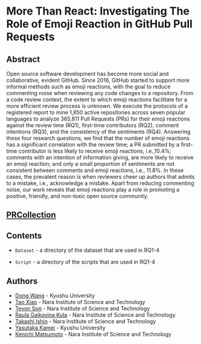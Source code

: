 # More Than React: Investigating The Role of Emoji Reaction in GitHub Pull Requests
## Abstract
Open source software development has become more social and collaborative, evident GitHub. Since 2016, GitHub started to support more informal methods such as emoji reactions, with the goal to reduce commenting noise when reviewing any code changes to a repository. From a code review context, the extent to which emoji reactions facilitate for a more efficient review process is unknown. We execute the protocols of a registered report to mine 1,850 active repositories across seven popular languages to analyze 365,811 Pull Requests (PRs) for their emoji reactions against the review time (RQ1), first-time contributors (RQ2), comment intentions (RQ3), and the consistency of the sentiments (RQ4). Answering these four research questions, we find that the number of emoji reactions has a significant correlation with the review time; a PR submitted by a first-time contributor is less likely to receive emoji reactions, i.e.,10.4%;  comments with an intention of information giving, are more likely to receive an emoji reaction; and only a small proportion of sentiments are not consistent between comments and emoji reactions, i.e., 11.8%.  In these cases, the prevalent reason is when reviewers cheer up authors that admits to a mistake, i.e., acknowledge a mistake. Apart from reducing commenting noise, our work reveals that emoji reactions play a role in promoting a positive, friendly, and non-toxic open source community. 

## [PRCollection](https://github.com/yebityon/PRReactionCollector)

## Contents
* `Dataset` - a directory of the dataset that are used in RQ1-4

* `Script` - a directory of the scripts that are used in RQ1-4

		
## Authors
- [Dong Wang](https://dong-w.github.io/) - Kyushu University
- [Tao Xiao](https://tao-xiao.github.io/) - Nara Institute of Science and Technology
- [Teyon Son](https://yebityon.hatenablog.com/) - Nara Institute of Science and Technology
- [Raula Gaikovina Kula](https://raux.github.io/) - Nara Institute of Science and Technology
- [Takashi Ishio](https://hideakihata.github.io/) - Nara Institute of Science and Technology
- [Yasutaka Kamei](https://posl.ait.kyushu-u.ac.jp/~kamei/) - Kyushu University
- [Kenichi Matsumoto](https://matsumotokenichi.github.io/) - Nara Institute of Science and Technology
